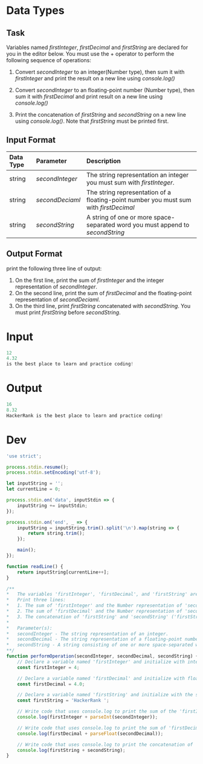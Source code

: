 # Data Types

## Task

Variables named $firstInteger$, $firstDecimal$ and $firstString$ are declared for you in the editor below. You must use the $+$ operator to perform the following sequence of operations:

1. Convert $secondInteger$ to an integer(Number type), then sum it with $firstInteger$ and print the result on a new line using <i>console.log()</i>

2. Convert $secondInteger$ to an floating-point number (Number type), then sum it with $firstDecimal$ and print result on a new line using <i>console.log()</i>

3. Print the concatenation of $firstString$ and $secondString$ on a new line using <i>console.log()</i>. Note that $firstString$ must be printed first.


## Input Format

| Data Type | Parameter | Description |
|:--|:--|:--|
|string | $secondInteger$ | The string representation an integer you must sum with $firstInteger$. |
|string | $secondDeciaml$ | The string representation of a floating-point number you must sum with $firstDecimal$ |
|string | $secondString$ | A string of one or more space-separated word you must append to $secondString$ |

## Output Format

print the following three line of output:
1. On the first line, print the sum of $firstInteger$ and the integer representation of $secondInteger$.
2. On the second line, print the sum of $firstDecimal$ and the floating-point representation of $secondDeciaml$.
3. On the third line, print $firstString$ concatenated with $secondString$. You must print $firstString$ before $secondString$.


# Input

```js
12
4.32
is the best place to learn and practice coding!
```


# Output

```js
16
8.32
HackerRank is the best place to learn and practice coding!
```

# Dev

```js
'use strict';

process.stdin.resume();
process.stdin.setEncoding('utf-8');

let inputString = '';
let currentLine = 0;

process.stdin.on('data', inputStdin => {
    inputString += inputStdin;
});

process.stdin.on('end', _ => {
    inputString = inputString.trim().split('\n').map(string => {
        return string.trim();
    });

    main();    
});

function readLine() {
    return inputString[currentLine++];
}

/**
*   The variables 'firstInteger', 'firstDecimal', and 'firstString' are declared for you -- do not modify them.
*   Print three lines:
*   1. The sum of 'firstInteger' and the Number representation of 'secondInteger'.
*   2. The sum of 'firstDecimal' and the Number representation of 'secondDecimal'.
*   3. The concatenation of 'firstString' and 'secondString' ('firstString' must be first).
*
*	Parameter(s):
*   secondInteger - The string representation of an integer.
*   secondDecimal - The string representation of a floating-point number.
*   secondString - A string consisting of one or more space-separated words.
**/
function performOperation(secondInteger, secondDecimal, secondString) {
    // Declare a variable named 'firstInteger' and initialize with integer value 4.
    const firstInteger = 4;

    // Declare a variable named 'firstDecimal' and initialize with floating-point value 4.0.
    const firstDecimal = 4.0;

    // Declare a variable named 'firstString' and initialize with the string "HackerRank".
    const firstString = 'HackerRank ';

    // Write code that uses console.log to print the sum of the 'firstInteger' and 'secondInteger' (converted to a Number        type) on a new line.
    console.log(firstInteger + parseInt(secondInteger));

    // Write code that uses console.log to print the sum of 'firstDecimal' and 'secondDecimal' (converted to a Number            type) on a new line.
    console.log(firstDecimal + parseFloat(secondDecimal));

    // Write code that uses console.log to print the concatenation of 'firstString' and 'secondString' on a new line. The        variable 'firstString' must be printed first.
    console.log(firstString + secondString);
}

```

